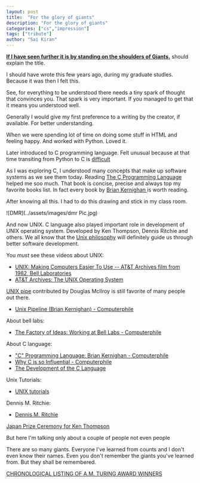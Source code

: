 ```yaml
---
layout: post
title:  "For the glory of giants"
description: "For the glory of giants"
categories: ["cs","impression"]
tags: ["tribute"]
author: "Sai Kiran"
---
```


[**If I have seen further it is by standing on the shoulders of Giants.**](https://en.wikipedia.org/wiki/Standing_on_the_shoulders_of_giants)
should explain the title.

I should have wrote this few years ago, during my graduate studies.
Because it was then I felt this.

See, for everything to be understood there needs a tiny spark of thought
that convinces you. That spark is very important. If you managed to get that
it means you understood well.

Generally I would give my first preference to a writing by the creator, if available.
For better understanding.

When we were spending lot of time on doing some stuff in HTML and feeling
happy. And worked with Python. Loved it.

Later introduced to C programming language. Felt unusual because at that
time transiting from Python to C is [difficult](2015-01-07-A-Difficult-thing-for-beginners.md)

As I was exploring C, I understood many concepts that make up software systems as we see them today.
Reading [ The C Programming Language ](https://www.goodreads.com/book/show/515601.The_C_Programming_Language) helped me soo much.
That book is concise, precise and always top my favorite books list.
In fact every book by [Brian Kernighan ](https://www.cs.princeton.edu/~bwk/) is worth reading.

After knowing all this. I had to do this drawing and stick in my class room.

![DMR](../assets/images/dmr Pic.jpg)

And now UNIX. C language also played important role in development of UNIX operating system.
Developed by  Ken Thompson, Dennis Ritchie and others.
We all know that the [Unix philosophy](https://en.wikipedia.org/wiki/Unix_philosophy) will definitely guide us through better software development.

You *must* see these videos about UNIX:
- [UNIX: Making Computers Easier To Use -- AT&T Archives film from 1982, Bell Laboratories](https://www.youtube.com/watch?v=XvDZLjaCJuw)
- [AT&T Archives: The UNIX Operating System](https://www.youtube.com/watch?v=tc4ROCJYbm0)


[UNIX pipe](https://en.wikipedia.org/wiki/Pipeline_(Unix)) contributed by Douglas McIlroy is still favorite of many people out there.
- [Unix Pipeline (Brian Kernighan) - Computerphile](https://www.youtube.com/watch?v=bKzonnwoR2I)

About bell labs:
- [The Factory of Ideas: Working at Bell Labs - Computerphile](https://www.youtube.com/watch?v=QFK6RG47bww)


About C language:
- ["C" Programming Language: Brian Kernighan - Computerphile](https://www.youtube.com/watch?v=de2Hsvxaf8M)
- [Why C is so Influential - Computerphile](https://www.youtube.com/watch?v=ci1PJexnfNE)
- [The Development of the C Language](https://www.bell-labs.com/usr/dmr/www/chist.html)

Unix Tutorials:
- [UNIX tutorials](http://www.ee.surrey.ac.uk/Teaching/Unix/unixintro.html)


Dennis M. Ritchie:
- [Dennis M. Ritchie](https://www.bell-labs.com/usr/dmr/www/)

[Japan Prize Ceremony for Ken Thompson](https://www.youtube.com/watch?v=p-kWw0UTD2A)


But here I'm talking only about a couple of people not even people

There are so many giants. Everyone I've learned from counts and I don't even know their names.
Even you don't remember the giants you've learned from. But they shall be remembered.



[CHRONOLOGICAL LISTING OF A.M. TURING AWARD WINNERS](https://amturing.acm.org/byyear.cfm)